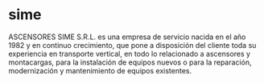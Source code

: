 # sime
ASCENSORES SIME S.R.L. es una empresa de servicio nacida en el año 1982 y en continuo crecimiento, que pone a disposición del cliente toda su experiencia en transporte vertical, en todo lo relacionado a ascensores y montacargas, para la instalación de equipos nuevos o para la reparación, modernización y mantenimiento de equipos existentes.
